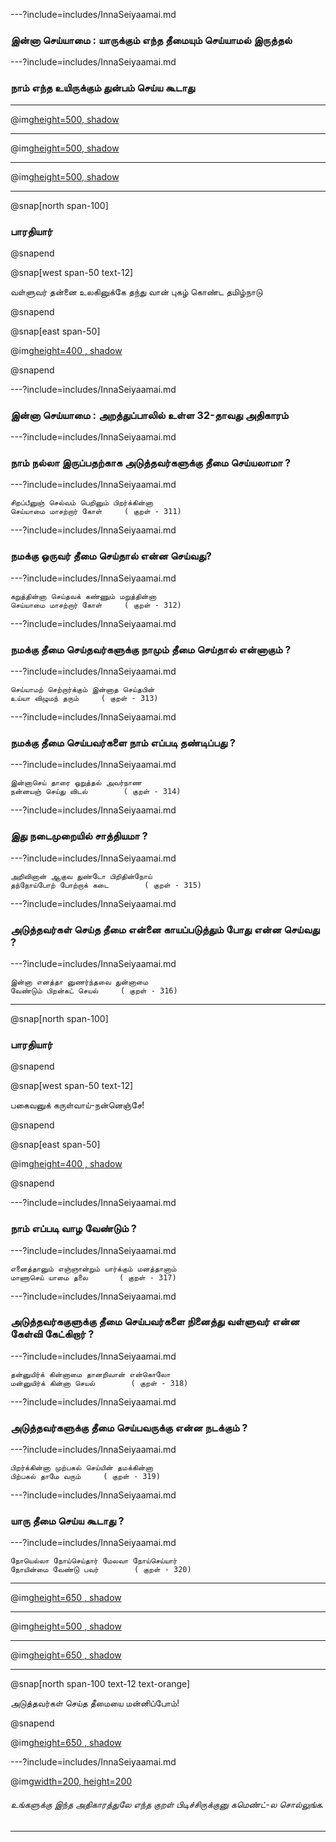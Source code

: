 ---?include=includes/InnaSeiyaamai.md

### இன்னா செய்யாமை : யாருக்கும் எந்த தீமையும் செய்யாமல் இருத்தல்  

---?include=includes/InnaSeiyaamai.md

### நாம் எந்த உயிருக்கும் துன்பம் செய்ய கூடாது 

---

@img[height=500, shadow](assets/img/gandhi-tolstoy1.png)

---

@img[height=500, shadow](assets/img/gandhi-tolstoy2.png)

---

@img[height=500, shadow](assets/img/gandhi-valluvar.png)

---

@snap[north span-100]
### பாரதியார்
@snapend

@snap[west span-50 text-12]

வள்ளுவர் தன்னை உலகினுக்கே தந்து வான் புகழ் கொண்ட தமிழ்நாடு 

@snapend

@snap[east span-50]

@img[height=400 , shadow](assets/img/bharathiyar1.png)

@snapend

---?include=includes/InnaSeiyaamai.md

### இன்னா செய்யாமை : அறத்துப்பாலில் உள்ள 32-தாவது அதிகாரம்

---?include=includes/InnaSeiyaamai.md

### நாம் நல்லா இருப்பதற்காக அடுத்தவர்களுக்கு தீமை செய்யலாமா ?

---?include=includes/InnaSeiyaamai.md

```
சிறப்பீனுஞ் செல்வம் பெறினும் பிறர்க்கின்னா
செய்யாமை மாசற்றார் கோள்		( குறள் - 311)
```
---?include=includes/InnaSeiyaamai.md

### நமக்கு ஒருவர் தீமை செய்தால் என்ன செய்வது?

---?include=includes/InnaSeiyaamai.md

```
கறுத்தின்னா செய்தவக் கண்ணும் மறுத்தின்னா
செய்யாமை மாசற்றார் கோள்		( குறள் - 312)
```
---?include=includes/InnaSeiyaamai.md

### நமக்கு தீமை செய்தவர்களுக்கு நாமும் தீமை செய்தால் என்னாகும் ?

---?include=includes/InnaSeiyaamai.md

```
செய்யாமற் செற்றார்க்கும் இன்னாத செய்தபின்
உய்யா விழுமந் தரும்		( குறள் - 313)
```
---?include=includes/InnaSeiyaamai.md

### நமக்கு தீமை செய்பவர்களை நாம் எப்படி தண்டிப்பது ?

---?include=includes/InnaSeiyaamai.md

```
இன்னாசெய் தாரை ஒறுத்தல் அவர்நாண
நன்னயஞ் செய்து விடல்		( குறள் - 314)
```
---?include=includes/InnaSeiyaamai.md

### இது நடைமுறையில் சாத்தியமா ? 

---?include=includes/InnaSeiyaamai.md

```
அறிவினான் ஆகுவ துண்டோ பிறிதின்நோய்
தந்நோய்போற் போற்றாக் கடை		( குறள் - 315)
```
---?include=includes/InnaSeiyaamai.md

### அடுத்தவர்கள் செய்த தீமை என்னை காயப்படுத்தும் போது என்ன செய்வது ?

---?include=includes/InnaSeiyaamai.md

```
இன்னா எனத்தா னுணர்ந்தவை துன்னாமை
வேண்டும் பிறன்கட் செயல்		( குறள் - 316)
```

---

@snap[north span-100]
### பாரதியார்
@snapend

@snap[west span-50 text-12]

பகைவனுக் கருள்வாய்-நன்னெஞ்சே!

@snapend

@snap[east span-50]

@img[height=400 , shadow](assets/img/bharathiyar1.png)

@snapend

---?include=includes/InnaSeiyaamai.md

### நாம் எப்படி வாழ வேண்டும் ? 

---?include=includes/InnaSeiyaamai.md

```
எனைத்தானும் எஞ்ஞான்றும் யார்க்கும் மனத்தானாம்
மாணாசெய் யாமை தலை		( குறள் - 317)
```
---?include=includes/InnaSeiyaamai.md

### அடுத்தவர்ககுளுக்கு தீமை செய்பவர்களை நினைத்து வள்ளுவர் என்ன கேள்வி கேட்கிறார் ?

---?include=includes/InnaSeiyaamai.md

```
தன்னுயிர்க் கின்னாமை தானறிவான் என்கொலோ
மன்னுயிர்க் கின்னா செயல்		( குறள் - 318)
```
---?include=includes/InnaSeiyaamai.md

### அடுத்தவர்களுக்கு தீமை செய்பவருக்கு என்ன நடக்கும் ?

---?include=includes/InnaSeiyaamai.md

```
பிறர்க்கின்னா முற்பகல் செய்யின் தமக்கின்னா
பிற்பகல் தாமே வரும்		( குறள் - 319)
```
---?include=includes/InnaSeiyaamai.md

### யாரு தீமை செய்ய கூடாது ?

---?include=includes/InnaSeiyaamai.md

```
நோயெல்லா நோய்செய்தார் மேலவா நோய்செய்யார்
நோயின்மை வேண்டு பவர்		( குறள் - 320)
```
---

@img[height=650 , shadow](assets/img/tell-story1.png)

---

@img[height=500 , shadow](assets/img/ScorpioStory.png)

---

@img[height=650 , shadow](https://image.freepik.com/free-photo/beautiful-positive-friendly-looking-young-mixed-race-woman-with-lovely-sincere-smile-feeling-thankful-grateful-showing-her-heart-filled-with-love-gratitude-holding-hands-her-breast_273609-7413.jpg)

---

@snap[north span-100 text-12 text-orange]

அடுத்தவர்கள் செய்த தீமையை மன்னிப்போம்!

@snapend

@img[height=650 , shadow](https://image.freepik.com/free-photo/human-hands-open-palm-up-worship_1150-7243.jpg)

---?include=includes/InnaSeiyaamai.md

@img[width=200, height=200](assets/img/comment-button.png)


###### உங்களுக்கு இந்த அதிகாரத்துலே எந்த குறள் பிடிச்சிருக்குனு கமெண்ட்-ல சொல்லுங்க. 


--- 


